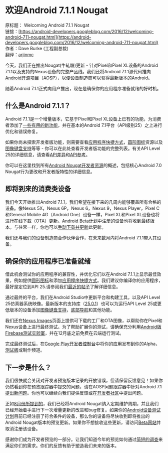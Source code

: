 # 欢迎Android 7.1.1 Nougat

原标题： Welcoming Android 7.1.1 Nougat  
链接：[https://android-developers.googleblog.com/2016/12/welcoming-android-711-nougat.html](https://android-developers.googleblog.com/2016/12/welcoming-android-711-nougat.html)    
作者：Dave Burke (工程副总裁)  
翻译：[arjinmc](https://github.com/arjinmc)  

今天，我们正在推出Nougat(牛轧糖)更新 - 针对Pixel和Pixel XL设备的Android 7.1.1以及支持的Nexus设备的完整产品线。我们还将Android 7.1.1源代码推向[Android开源项目](https://source.android.com/)（AOSP），以便设备制造商可以获得最新版本的Android。

随着Android 7.1.1正式向用户推出，现在是确保你的应用程序准备就绪的好时机。

## 什么是Android 7.1.1？

Android 7.1.1是一个增量版本，它基于Pixel和Pixel XL设备上已有的功能，为消费者添加了[一些有用的新功能](https://blog.google/products/android/sweet-update-nougat-android-711/)，并在基本的Android 7.1平台（API级别25）之上进行优化和错误修复。

如果你尚未探索开发者版功能，则需要查看[应用程序快捷方式](https://developer.android.com/guide/topics/ui/shortcuts.html)，[圆形图标](https://developer.android.com/about/versions/nougat/android-7.1.html?utm_campaign=android_launch_androidnougat_120516&utm_source=anddev&utm_medium=blog#circular-icons)资源以及[图像键盘支持](https://developer.android.com/preview/image-keyboard.html?utm_campaign=android_launch_androidnougat_120516&utm_source=anddev&utm_medium=blog)等等 - 你可以在此处查看开发者版功能的完整列表。有关API Level 25的详细信息，请查看[API差异](https://developer.android.com/sdk/api_diff/25/changes.html?utm_campaign=android_launch_npreview_061516&utm_source=anddev&utm_medium=blog)和[API参考](https://developer.android.com/reference/packages.html?utm_campaign=android_launch_npreview_061516&utm_source=anddev&utm_medium=blog)。

你可以在这里找到所有[Android Nougat开发者资源](https://developer.android.com/about/versions/nougat/index.html)的概述，包括核心Android 7.0 Nougat行为更改和开发者版特性的详细信息。

## 即将到来的消费类设备

我们今天开始推出Android 7.1.1，我们希望在接下来的几周内能够覆盖所有合格的设备。像Nexus 5X，Nexus 6P，Nexus 6，Nexus 9，Nexus Player，Pixel C和General Mobile 4G（Android One）设备一样，Pixel XL和Pixel XL设备也将进行在线下载（OTA）更新。[Android Beta计划](https://www.google.com/android/beta)中注册的设备也将收到最终版本。与往常一样，你也可以[手动下载并更新](https://developers.google.com/android/images?utm_campaign=android_launch_androidnougat_120516&utm_source=anddev&utm_medium=blog)此更新。

我们还与我们的设备制造商合作伙伴合作，在未来数月内将Android 7.1.1带入其设备。

## 确保你的应用程序已准备就绪

借此机会测试你的应用程序的兼容性，并优化它们以在Android 7.1.1上显示最佳效果，例如提供[圆形图标](https://developer.android.com/about/versions/nougat/android-7.1.html?utm_campaign=android_launch_androidnougat_120516&utm_source=anddev&utm_medium=blog#circular-icons)和添加[应用程序快捷方式](https://developer.android.com/guide/topics/ui/shortcuts.html?utm_campaign=android_launch_androidnougat_120516&utm_source=anddev&utm_medium=blog)。我们建议你编译你的应用程序，最好是定位到API 25.请参阅我们[最近的帖子](http://android-developers.blogspot.com/2016/11/final-update-to-android-7-1-developer-preview.html)了解详细信息。

通过最终的平台，我们在Android Studio中更新平台和构建工具，以及API Level 25仿真器系统映像。最新版本的支持库（[25.0.1](https://developer.android.com/topic/libraries/support-library/revisions.html?utm_campaign=android_launch_androidnougat_120516&utm_source=anddev&utm_medium=blog)）也可以为运行API Level 25或更低版本的设备添加[图像键盘支持](https://developer.android.com/reference/android/support/v13/view/inputmethod/InputConnectionCompat.OnCommitContentListener.html)，[底部导航](https://developer.android.com/reference/android/support/design/widget/BottomNavigationView.html?utm_campaign=android_launch_androidnougat_120516&utm_source=anddev&utm_medium=blog)和其他功能。

我们还在[Nexus Images](https://developers.google.com/android/images?utm_campaign=android_launch_androidnougat_120516&utm_source=anddev&utm_medium=blog)页面上提供可下载的工厂和OTA图像，以帮助你在Pixel和Nexus设备上进行最终测试。为了帮助扩展你的测试，请确保充分利用[Android版Firebase测试实验室](http://android-developers.blogspot.com/2016/11/android-dev-preview-in-firebase-test-lab.html)，并在12月底之前免费在云端运行测试。

完成最终测试后，在[Google Play开发者控制台](https://play.google.com/apps/publish/)中将你的应用发布到你的Alpha，[测试版](beta)或制作频道。

## 下一步是什么？

我们很快就会关闭对开发者预览版本记录的开放错误，但请保留反馈意见！如果你仍然看到你在预览跟踪器中提交的问题，请在AOSP问题跟踪器中针对Android 7.1 [提出新问题](https://source.android.com/source/report-bugs.html)。你也可以继续向我们提供反馈或在[开发者社区](https://plus.google.com/communities/105153134372062985968/stream/755bb91d-c101-4e32-9277-1e560c4e26d2)中提出问题。

正如[8月份所提到的](http://android-developers.blogspot.com/2016/08/taking-final-wrapper-off-of-nougat.html)，我们已经将Android Nougat纳入定期维护周期，并且我们已经开始着手进行下一次增量更新的改进和bug修复。如果你的[Android设备测试计划](https://www.google.com/android/beta)目前已经注册了符合条件的设备，那么你的设备将尽快收到即将推出的Android Nougat版本的预览更新。如果你不想接收这些更新，请访问[Beta网站](https://www.google.com/android/beta)并取消注册该设备。

感谢你们成为开发者预览的一部分。让我们知道今年的预览如何通过[简短的调查](https://goo.gl/4Dm2MF)来满足你们的需求。你们的反馈有助于塑造我们未来的版本。